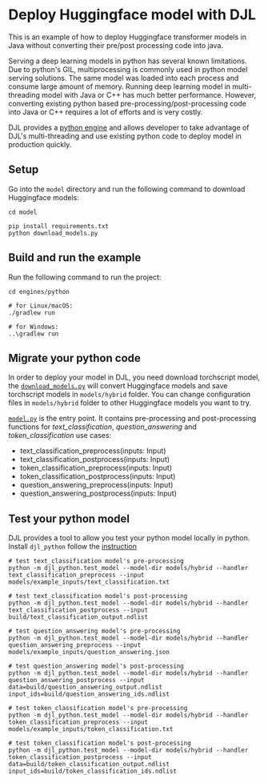# Deploy Huggingface model with DJL

This is an example of how to deploy Huggingface transformer models in Java without converting
their pre/post processing code into java.

Serving a deep learning models in python has several known limitations. Due to python's GIL,
multiprocessing is commonly used in python model serving solutions. The same model was loaded
into each process and consume large amount of memory. Running deep learning model in multi-threading
model with Java or C++ has much better performance. However, converting existing python based
pre-processing/post-processing code into Java or C++ requires a lot of efforts and is very costly.

DJL provides a [python engine](https://github.com/deepjavalibrary/djl-serving/tree/master/engines/python)
and allows developer to take advantage of DJL's multi-threading and use existing python code
to deploy model in production quickly.

## Setup
Go into the `model` directory and run the following command to download Huggingface models:

```
cd model

pip install requirements.txt
python download_models.py
```

## Build and run the example

Run the following command to run the project:

```shell
cd engines/python

# for Linux/macOS:
./gradlew run

# for Windows:
..\gradlew run
```

## Migrate your python code

In order to deploy your model in DJL, you need download torchscript model,
the [`download_models.py`](models/download_models.py) will convert Huggingface models and save
torchscript models in `models/hybrid` folder. You can change configuration files
in `models/hybrid` folder to other Huggingface models you want to try.

[`model.py`](models/hybrid/model.py) is the entry point. It contains pre-processing and
post-processing functions for *text_classification*, *question_answering* and *token_classification*
use cases:

- text_classification_preprocess(inputs: Input)
- text_classification_postprocess(inputs: Input)
- token_classification_preprocess(inputs: Input)
- token_classification_postprocess(inputs: Input)
- question_answering_preprocess(inputs: Input)
- question_answering_postprocess(inputs: Input)

## Test your python model

DJL provides a tool to allow you test your python model locally in python. Install `djl_python`
follow the [instruction](https://github.com/deepjavalibrary/djl-serving/tree/master/engines/python#test-your-python-model)

```shell
# test text_classification model's pre-processing
python -m djl_python.test_model --model-dir models/hybrid --handler text_classification_preprocess --input models/example_inputs/text_classification.txt

# test text_classification model's post-processing
python -m djl_python.test_model --model-dir models/hybrid --handler text_classification_postprocess --input build/text_classification_output.ndlist

# test question_answering model's pre-processing
python -m djl_python.test_model --model-dir models/hybrid --handler question_answering_preprocess --input models/example_inputs/question_answering.json

# test question_answering model's post-processing
python -m djl_python.test_model --model-dir models/hybrid --handler question_answering_postprocess --input data=build/question_answering_output.ndlist input_ids=build/question_answering_ids.ndlist

# test token_classification model's pre-processing
python -m djl_python.test_model --model-dir models/hybrid --handler token_classification_preprocess --input models/example_inputs/token_classification.txt

# test token_classification model's post-processing
python -m djl_python.test_model --model-dir models/hybrid --handler token_classification_postprocess --input data=build/token_classification_output.ndlist input_ids=build/token_classification_ids.ndlist
```
